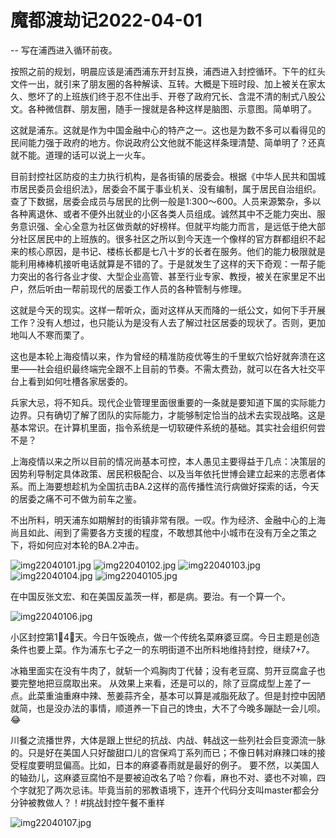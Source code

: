 # 魔都渡劫记2022-04-01

-- 写在浦西进入循环前夜。

按照之前的规划，明晨应该是浦西浦东开封互换，浦西进入封控循环。下午的红头文件一出，就引来了朋友圈的各种解读、互转。大概是下班时段、加上被关在家太久、憋坏了的上班族们终于忍不住出手、开卷了政府冗长、含混不清的制式八股公文。各种微信群、朋友圈，随手一搜就是各种这样是脑图、示意图。简单明了。

这就是浦东。这就是作为中国金融中心的特产之一。这也是为数不多可以看得见的民间能力强于政府的地方。你说政府公文他就不能这样条理清楚、简单明了？还真就不能。道理的话可以说上一火车。

目前封控社区防疫的主力执行机构，是各街镇的居委会。根据《中华人民共和国城市居民委员会组织法》，居委会不属于事业机关、没有编制，属于居民自治组织。查了下数据，居委会成员与居民的比例一般是1:300～600。人员来源繁杂，多以各种离退休、或者不便外出就业的小区各类人员组成。诚然其中不乏能力突出、服务意识强、全心全意为社区做贡献的好榜样。但就平均能力而言，是远低于绝大部分社区居民中的上班族的。很多社区之所以到今天连一个像样的官方群都组织不起来的核心原因，是书记、楼栋长都是七八十岁的长者在服务。他们的能力极限就是能利用棒棒机接听电话就算是不错的了。于是就发生了这样的天下奇观：一帮子能力突出的各行各业才俊、大型企业高管、甚至行业专家、教授，被关在家里足不出户，然后听由一帮前现代的居委工作人员的各种管制与修理。

这就是今天的现实。这样一帮听众，面对这样从天而降的一纸公文，如何下手开展工作？没有人想过，也只能认为是没有人去了解过社区居委的现状了。否则，更加地叫人不寒而栗了。

这也是本轮上海疫情以来，作为曾经的精准防疫优等生的千里蚁穴恰好就奔溃在这里——社会组织最终端完全跟不上目前的节奏。不需太费劲，就可以在各大社交平台上看到如何吐槽各家居委的。

兵家大忌，将不知兵。现代企业管理里面很重要的一条就是要知道下属的实际能力边界。只有确切了解了团队的实际能力，才能够制定恰当的战术去实现战略。这是基本常识。在计算机里面，指令系统是一切软硬件系统的基础。其实社会组织何尝不是？

上海疫情以来之所以目前的情况尚基本可控，本人愚见主要得益于几点：决策层的因势利导制定具体政策、居民积极配合、以及当年依托世博会建立起来的志愿者体系。而上海要想趁机为全国抗击BA.2这样的高传播性流行病做好探索的话，今天的居委之痛不可不做为前车之鉴。

不出所料，明天浦东如期解封的街镇非常有限。一叹。作为经济、金融中心的上海尚且如此、闹到了需要各方支援的程度，不敢想其他中小城市在没有万全之策之下，将如何应对本轮的BA.2冲击。

<img decoding="async" src="https://i0.wp.com/s2.loli.net/2022/04/30/CZi3GTN4o9r6Ku1.jpg?w=640&#038;ssl=1" alt="img22040101.jpg" data-recalc-dims="1" />
<img decoding="async" src="https://i0.wp.com/s2.loli.net/2022/04/30/WNsoC6UPArRv5uw.jpg?w=640&#038;ssl=1" alt="img22040102.jpg" data-recalc-dims="1" />
<img decoding="async" src="https://i0.wp.com/s2.loli.net/2022/04/30/Zqcsfa4dMwbGiOr.jpg?w=640&#038;ssl=1" alt="img22040103.jpg" data-recalc-dims="1" />
<img decoding="async" src="https://i0.wp.com/s2.loli.net/2022/04/30/IBlF5NsVqk3yJEP.jpg?w=640&#038;ssl=1" alt="img22040104.jpg" data-recalc-dims="1" />
<img decoding="async" src="https://i0.wp.com/s2.loli.net/2022/04/30/mD1sbEkHiLf9ehS.jpg?w=640&#038;ssl=1" alt="img22040105.jpg" data-recalc-dims="1" />

在中国反张文宏、和在美国反盖茨一样，都是病。要治。有一个算一个。

<img decoding="async" src="https://i0.wp.com/s2.loli.net/2022/04/30/resCbSk83ZDgQN4.jpg?w=640&#038;ssl=1" alt="img22040106.jpg" data-recalc-dims="1" />

小区封控第1⃣️4⃣️天。今日午饭晚点，做一个传统名菜麻婆豆腐。今日主题是创造条件也要上菜。作为浦东七子之一的东明街道不出所料地维持封控，继续7+7。

冰箱里面实在没有牛肉了，就斩一个鸡胸肉丁代替；没有老豆腐、剪开豆腐盒子也要完整地把豆腐取出来。 从效果上来看，还是可以的，除了豆腐成型上差了一点。此菜重油重麻中辣、葱姜蒜齐全，基本可以算是减脂死敌了。但是封控中因陋就简，也是没办法的事情，顺道养一下自己的馋虫，大不了今晚多蹦跶一会儿呗。😂

川餐之流播世界，大体是跟上世纪的抗战、内战、韩战这一些列社会巨变源流一脉的。只是好在美国人只好酸甜口儿的宫保鸡丁系列而已；不像日韩对麻辣口味的接受程度要明显偏高。比如，日本的麻婆春雨就是最好的例子。 要不然，以美国人的轴劲儿，这麻婆豆腐怕不是要被迫改名了哈？你看，麻也不对、婆也不对嘛，四个字就犯了两次忌讳。毕竟当前的邪教语境下，连开个代码分支叫master都会分分钟被教做人？！#挑战封控午餐不重样

<img decoding="async" src="https://i0.wp.com/s2.loli.net/2022/04/30/QZiU8AaIN2pxrfS.jpg?w=640&#038;ssl=1" alt="img22040107.jpg" data-recalc-dims="1" />

